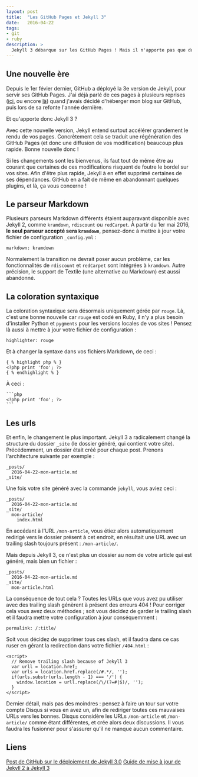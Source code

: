 ```yaml
---
layout: post
title:  "Les GitHub Pages et Jekyll 3"
date:   2016-04-22
tags:
- git
- ruby
description: >
  Jekyll 3 débarque sur les GitHub Pages ! Mais il n'apporte pas que du bonheur...
---
```


## Une nouvelle ère

Depuis le 1er févier dernier, GitHub a déployé la 3e version de Jekyll, pour servir ses GitHub Pages. J'ai déjà parlé de ces pages à plusieurs reprises ([ici](https://blog.smarchal.com/heberger-son-site-sur-github), ou encore [là](https://blog.smarchal.com/v3)) quand j'avais décidé d'héberger mon blog sur GitHub, puis lors de sa refonte l'année dernière.

Et qu'apporte donc Jekyll 3 ?

Avec cette nouvelle version, Jekyll entend surtout accélérer grandement le rendu de vos pages. Concrètement cela se traduit une régénération des GitHub Pages (et donc une diffusion de vos modification) beaucoup plus rapide.
Bonne nouvelle donc !

Si les changements sont les bienvenus, ils faut tout de même être au courant que certaines de ces modifications risquent de foutre le bordel sur vos sites. Afin d'être plus rapide, Jekyll à en effet supprimé certaines de ses dépendances. GitHub en a fait de même en abandonnant quelques plugins, et là, ça vous concerne !

## Le parseur Markdown

Plusieurs parseurs Markdown différents étaient auparavant disponible avec Jekyll 2, comme `kramdown`, `rdiscount` ou `redCarpet`.
À partir du 1er mai 2016, **le seul parseur accepté sera `kramdown`**, pensez-donc à mettre à jour votre fichier de configuration `_config.yml` :

	markdown: kramdown

Normalement la transition ne devrait poser aucun problème, car les fonctionnalités de `rdiscount` et `redCarpet` sont intégrées à `kramdown`. Autre précision, le support de Textile (une alternative au Markdown) est aussi abandonné.

## La coloration syntaxique

La coloration syntaxique sera désormais uniquement gérée par `rouge`. Là, c'est une bonne nouvelle car `rouge` est codé en Ruby, il n'y a plus besoin d'installer Python et `pygments` pour les versions locales de vos sites !
Pensez là aussi à mettre à jour votre fichier de configuration :

	highlighter: rouge

Et à changer la syntaxe dans vos fichiers Markdown, de ceci :

	{ % highlight php % }
	<?php print 'foo'; ?>
	{ % endhighlight % }

À ceci :

	```php
	<?php print 'foo'; ?>
	```

## Les urls

Et enfin, le changement le plus important. Jekyll 3 a radicalement changé la structure du dossier `_site` (le dossier généré, qui contient votre site). Précédemment, un dossier était créé pour chaque post. Prenons l'architecture suivante par exemple :

	_posts/
	  2016-04-22-mon-article.md
	_site/

Une fois votre site généré avec la commande `jekyll`, vous aviez ceci :

	_posts/
	  2016-04-22-mon-article.md
	_site/
	  mon-article/
	    index.html

En accédant à l'URL `/mon-article`, vous étiez alors automatiquement redirigé vers le dossier présent à cet endroit, en résultait une URL avec un trailing slash toujours présent : `/mon-article/`.

Mais depuis Jekyll 3, ce n'est plus un dossier au nom de votre article qui est généré, mais bien un fichier :

	_posts/
	  2016-04-22-mon-article.md
	_site/
	  mon-article.html

La conséquence de tout cela ? Toutes les URLs que vous avez pu utiliser avec des trailing slash génèrent à présent des erreurs 404 ! Pour corriger cela vous avez deux méthodes ; soit vous décidez de garder le trailing slash et il faudra mettre votre configuration à jour conséquemment :

	permalink: /:title/

Soit vous décidez de supprimer tous ces slash, et il faudra dans ce cas ruser en gérant la redirection dans votre fichier `/404.html` :

	<script>
	  // Remove trailing slash because of Jekyll 3
	  var urll = location.href;
	  var urls = location.href.replace(/#.*/, '');
	  if(urls.substr(urls.length - 1) === '/') {
	    window.location = urll.replace(/\/(?=#|$)/, '');
	  }
	</script>

Dernier détail, mais pas des moindres : pensez à faire un tour sur votre compte Disqus si vous en avez un, afin de rediriger toutes ces mauvaises URLs vers les bonnes. Disqus considère les URLs `/mon-article` et `/mon-article/` comme étant différentes, et crée alors deux discussions. Il vous faudra les fusionner pour s'assurer qu'il ne manque aucun commentaire.


## Liens
[Post de GitHub sur le déploiement de Jekyll 3.0](https://github.com/blog/2100-github-pages-now-faster-and-simpler-with-jekyll-3-0)
[Guide de mise à jour de Jekyll 2 à Jekyll 3](http://jekyllrb.com/docs/upgrading/2-to-3/)